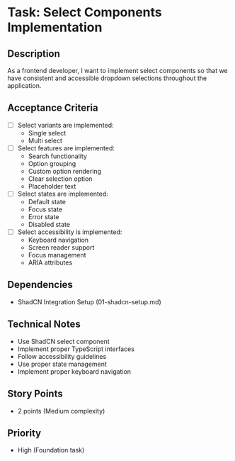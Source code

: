 # Task: Select Components Implementation

## Description

As a frontend developer, I want to implement select components so that we have consistent and accessible dropdown selections throughout the application.

## Acceptance Criteria

- [ ] Select variants are implemented:
  - Single select
  - Multi select
- [ ] Select features are implemented:
  - Search functionality
  - Option grouping
  - Custom option rendering
  - Clear selection option
  - Placeholder text
- [ ] Select states are implemented:
  - Default state
  - Focus state
  - Error state
  - Disabled state
- [ ] Select accessibility is implemented:
  - Keyboard navigation
  - Screen reader support
  - Focus management
  - ARIA attributes

## Dependencies

- ShadCN Integration Setup (01-shadcn-setup.md)

## Technical Notes

- Use ShadCN select component
- Implement proper TypeScript interfaces
- Follow accessibility guidelines
- Use proper state management
- Implement proper keyboard navigation

## Story Points

- 2 points (Medium complexity)

## Priority

- High (Foundation task)
